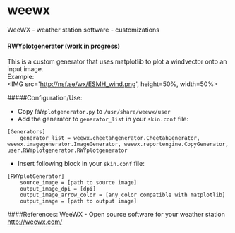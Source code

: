 # weewx
WeeWX - weather station software - customizations

#### RWYplotgenerator (work in progress)
This is a custom generator that uses matplotlib to plot a windvector onto an input image.<BR>
Example:<BR>
<IMG src='http://nsf.se/wx/ESMH_wind.png', height=50%, width=50%>


#####Configuration/Use:<P>
- Copy ```RWYplotgenerator.py``` to ```/usr/share/weewx/user```
- Add the generator to ```generator_list``` in your ```skin.conf``` file:
```
[Generators]
    generator_list = weewx.cheetahgenerator.CheetahGenerator, weewx.imagegenerator.ImageGenerator, weewx.reportengine.CopyGenerator, user.RWYplotgenerator.RWYplotgenerator
```
- Insert following block in your ```skin.conf``` file:

```
[RWYplotGenerator]
    source_image = [path to source image]
    output_image_dpi = [dpi]
    output_image_arrow_color = [any color compatible with matplotlib]
    output_image = [path to output image]
```


####References:
WeeWX - Open source software for your weather station<BR>
http://weewx.com/
